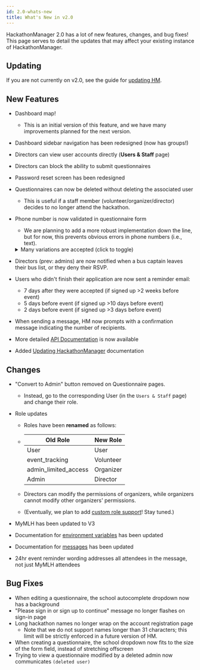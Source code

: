 ```yaml
---
id: 2.0-whats-new
title: What's New in v2.0
---
```


HackathonManager 2.0 has a lot of new features, changes, and bug fixes! This page serves to detail the updates that may affect your existing instance of HackathonManager.


## Updating

If you are not currently on v2.0, see the guide for [updating HM](updating-hm.md).


## New Features

- Dashboard map!
    - This is an initial version of this feature, and we have many improvements planned for the next version.
- Dashboard sidebar navigation has been redesigned (now has groups!)
- Directors can view user accounts directly (**Users & Staff** page)
- Directors can block the ability to submit questionnaires
- Password reset screen has been redesigned
- Questionnaires can now be deleted without deleting the associated user
    - This is useful if a staff member (volunteer/organizer/director) decides to no longer attend the hackathon.
- Phone number is now validated in questionnaire form
    - We are planning to add a more robust implementation down the line, but for now, this prevents obvious errors in phone numbers (i.e., text).

    <details>
    <summary> Many variations are accepted (click to toggle) </summary>
    ```
    (123) 456-7890
    (123)456-7890
    123-456-7890
    123.456.7890
    1234567890
    +31636363634
    075-63546725
    +123(203)1234567
    +011234567890
    +234-9-461-4000
    +234-09-461-4000
    ```
    </details>
- Directors (prev: admins) are now notified when a bus captain leaves their bus list, or they deny their RSVP.
- Users who didn't finish their application are now sent a reminder email:
    - 7 days after they were accepted (if signed up >2 weeks before event)
    - 5 days before event (if signed up >10 days before event)
    - 2 days before event (if signed up >3 days before event)
- When sending a message, HM now prompts with a confirmation message indicating the number of recipients.
- More detailed [API Documentation](api-overview) is now available
- Added [Updating HackathonManager](updating-hm.md) documentation


## Changes

- "Convert to Admin" button removed on Questionnaire pages.
    - Instead, go to the corresponding User (in the `Users & Staff` page) and change their role.
- Role updates
    - Roles have been **renamed** as follows:
    -   |       Old Role       |  New Role |
        |----------------------|-----------|
        | User                 | User      |
        | event_tracking       | Volunteer |
        | admin_limited_access | Organizer |
        | Admin                | Director  |

    - Directors can modify the permissions of organizers, while organizers cannot modify other organizers' permissions.
    - (Eventually, we plan to add [custom role support](https://github.com/codeRIT/hackathon-manager/issues/243)! Stay tuned.)

- MyMLH has been updated to V3
- Documentation for [environment variables](deployment-environment-variables.md) has been updated
- Documentation for [messages](messages.md) has been updated
- 24hr event reminder wording addresses all attendees in the message, not just MyMLH attendees


## Bug Fixes

- When editing a questionnaire, the school autocomplete dropdown now has a background
- "Please sign in or sign up to continue" message no longer flashes on sign-in page
- Long hackathon names no longer wrap on the account registration page
    - Note that we do not support names longer than 31 characters; this limit will be strictly enforced in a future version of HM.
- When creating a questionnaire, the school dropdown now fits to the size of the form field, instead of stretching offscreen
- Trying to view a questionnaire modified by a deleted admin now communicates `(deleted user)`